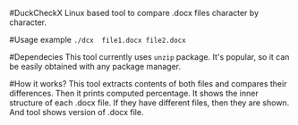 #DuckCheckX
Linux based tool to compare .docx files character by character.

#Usage example
```./dcx  file1.docx file2.docx```

#Dependecies
This tool currently uses ```unzip``` package.
It's popular, so it can be easily obtained with any package manager.


#How it works?
This tool extracts contents of both files and compares their differences.
Then it prints computed percentage. It shows the inner structure of each .docx file.
If they have different files, then they are shown. And tool shows version of .docx file.
